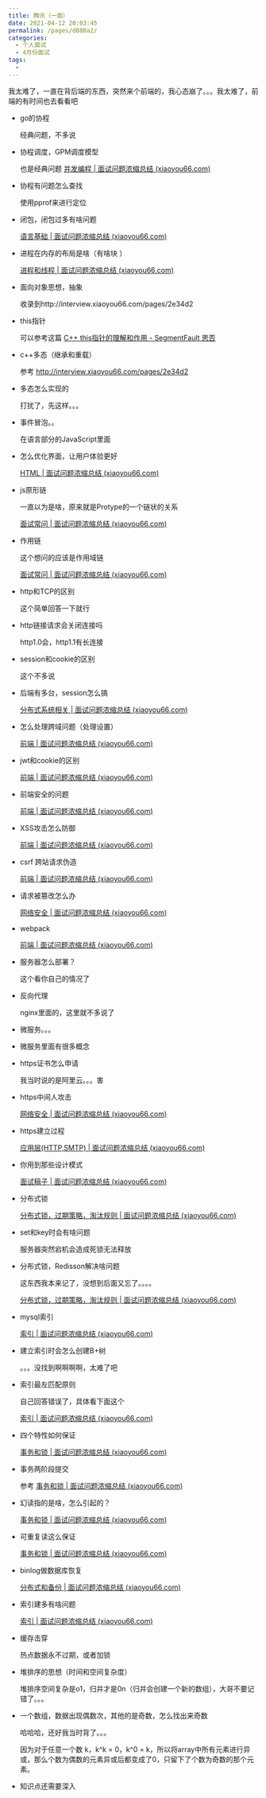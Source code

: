 ```yaml
---
title: 腾讯（一面）
date: 2021-04-12 20:03:45
permalink: /pages/d880a2/
categories:
  - 个人面试
  - 4月份面试
tags:
  - 
---
```


我太难了，一直在背后端的东西，突然来个前端的，我心态崩了。。。我太难了，前端的有时间也去看看吧

- go的协程

  经典问题，不多说

- 协程调度，GPM调度模型

  也是经典问题 [并发编程 | 面试问题浓缩总结 (xiaoyou66.com)](http://interview.xiaoyou66.com/pages/b71ee4/#调度器)

- 协程有问题怎么查找

  使用pprof来进行定位

- 闭包，闭包过多有啥问题

  [语言基础 | 面试问题浓缩总结 (xiaoyou66.com)](http://interview.xiaoyou66.com/pages/1b02b4/#函数调用)

- 进程在内存的布局是啥（有啥块 ）

  [进程和线程 | 面试问题浓缩总结 (xiaoyou66.com)](http://interview.xiaoyou66.com/pages/5bfa72/#基本概念)

- 面向对象思想，抽象

  收录到http://interview.xiaoyou66.com/pages/2e34d2

- this指针

  可以参考这篇 [C++ this指针的理解和作用 - SegmentFault 思否](https://segmentfault.com/a/1190000021146161)

- c++多态（继承和重载）

  参考 http://interview.xiaoyou66.com/pages/2e34d2

- 多态怎么实现的

  打扰了，先这样。。。

- 事件冒泡。。

  在语言部分的JavaScript里面

- 怎么优化界面，让用户体验更好

  [HTML | 面试问题浓缩总结 (xiaoyou66.com)](http://interview.xiaoyou66.com/pages/fe24e5/#怎么优化界面-让用户体验更好)

- js原形链

  一直以为是啥，原来就是Protype的一个链状的关系

  [面试常问 | 面试问题浓缩总结 (xiaoyou66.com)](http://interview.xiaoyou66.com/pages/327398/#javascript事件机制)

- 作用链

  这个想问的应该是作用域链

  [面试常问 | 面试问题浓缩总结 (xiaoyou66.com)](http://interview.xiaoyou66.com/pages/327398/#javascript事件机制)

- http和TCP的区别

  这个简单回答一下就行

- http链接请求会关闭连接吗

  http1.0会，http1.1有长连接

- session和cookie的区别

  这个不多说

- 后端有多台，session怎么搞

  [分布式系统相关 | 面试问题浓缩总结 (xiaoyou66.com)](http://interview.xiaoyou66.com/pages/362940/#多台web服务器上共享session)

- 怎么处理跨域问题（处理设置）

  [前端 | 面试问题浓缩总结 (xiaoyou66.com)](http://interview.xiaoyou66.com/pages/a0e686)

- jwt和cookie的区别

  [前端 | 面试问题浓缩总结 (xiaoyou66.com)](http://interview.xiaoyou66.com/pages/a0e686/#jwt和cookie的区别)

- 前端安全的问题

  [前端 | 面试问题浓缩总结 (xiaoyou66.com)](http://interview.xiaoyou66.com/pages/a0e686/#前端会有那些问题)

- XSS攻击怎么防御

  [前端 | 面试问题浓缩总结 (xiaoyou66.com)](http://interview.xiaoyou66.com/pages/a0e686/#前端会有那些问题)

- csrf 跨站请求伪造

  [前端 | 面试问题浓缩总结 (xiaoyou66.com)](http://interview.xiaoyou66.com/pages/a0e686/#前端会有那些问题)

- 请求被篡改怎么办

  [网络安全 | 面试问题浓缩总结 (xiaoyou66.com)](http://interview.xiaoyou66.com/pages/56e2d2/)

- webpack

  [前端 | 面试问题浓缩总结 (xiaoyou66.com)](http://interview.xiaoyou66.com/pages/a0e686/)

- 服务器怎么部署？

  这个看你自己的情况了

- 反向代理

  nginx里面的，这里就不多说了

- 微服务。。。

- 微服务里面有很多概念

- https证书怎么申请

  我当时说的是阿里云。。。害

- https中间人攻击

  [网络安全 | 面试问题浓缩总结 (xiaoyou66.com)](http://interview.xiaoyou66.com/pages/56e2d2/#https中间人攻击)

- https建立过程

  [应用层(HTTP,SMTP) | 面试问题浓缩总结 (xiaoyou66.com)](http://interview.xiaoyou66.com/pages/9319f2/#https连接的过程)

- 你用到那些设计模式

  [面试稿子 | 面试问题浓缩总结 (xiaoyou66.com)](http://interview.xiaoyou66.com/pages/2717e6/)

- 分布式锁

  [分布式锁，过期策略，淘汰规则 | 面试问题浓缩总结 (xiaoyou66.com)](http://interview.xiaoyou66.com/pages/ad6d52/#分布式锁)

- set和key时会有啥问题

  服务器突然宕机会造成死锁无法释放

- 分布式锁，Redisson解决啥问题

  这东西我本来记了，没想到后面又忘了。。。。

  [分布式锁，过期策略，淘汰规则 | 面试问题浓缩总结 (xiaoyou66.com)](http://interview.xiaoyou66.com/pages/ad6d52/#分布式锁)

- mysql索引

  [索引 | 面试问题浓缩总结 (xiaoyou66.com)](http://interview.xiaoyou66.com/pages/ec17ed/)

- 建立索引时会怎么创建B+树

  。。。没找到啊啊啊啊，太难了吧

- 索引最左匹配原则

  自己回答错误了，具体看下面这个

  [索引 | 面试问题浓缩总结 (xiaoyou66.com)](http://interview.xiaoyou66.com/pages/ec17ed/#最左前缀原则-最左匹配原则)

- 四个特性如何保证

  [事务和锁 | 面试问题浓缩总结 (xiaoyou66.com)](http://interview.xiaoyou66.com/pages/4b1eef/#数据库的四种隔离级别)

- 事务两阶段提交

  参考 [事务和锁 | 面试问题浓缩总结 (xiaoyou66.com)](http://interview.xiaoyou66.com/pages/4b1eef/#mysql的几种锁)

- 幻读指的是啥，怎么引起的？

  [事务和锁 | 面试问题浓缩总结 (xiaoyou66.com)](http://interview.xiaoyou66.com/pages/4b1eef/#并发一致的问题)

- 可重复读这么保证

  [事务和锁 | 面试问题浓缩总结 (xiaoyou66.com)](http://interview.xiaoyou66.com/pages/4b1eef/#数据库的四种隔离级别)

- binlog做数据库恢复

  [分布式和备份 | 面试问题浓缩总结 (xiaoyou66.com)](http://interview.xiaoyou66.com/pages/66ab20/#主从复制)

- 索引建多有啥问题

  [索引 | 面试问题浓缩总结 (xiaoyou66.com)](http://interview.xiaoyou66.com/pages/ec17ed/#索引一定能提高查询效率吗)

- 缓存击穿

  热点数据永不过期，或者加锁

- 堆排序的思想（时间和空间复杂度）

  堆排序空间复杂是o1，归并才是0n（归并会创建一个新的数组），大哥不要记错了。。。

- 一个数组，数据出现偶数次，其他的是奇数，怎么找出来奇数

  哈哈哈，还好我当时背了。。。

  因为对于任意一个数 k，k^k = 0，k^0 = k，所以将array中所有元素进行异或，那么个数为偶数的元素异或后都变成了0，只留下了个数为奇数的那个元素。

- 知识点还需要深入



